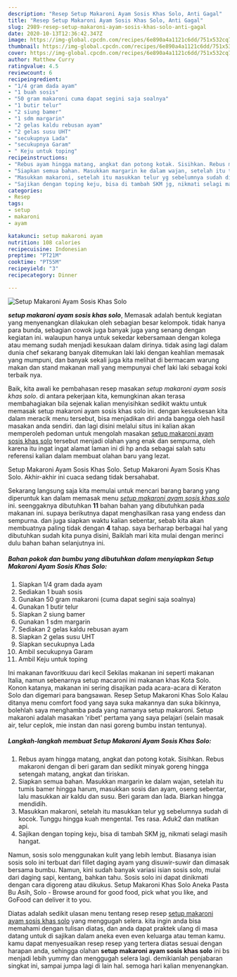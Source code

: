 ```yaml
---
description: "Resep Setup Makaroni Ayam Sosis Khas Solo, Anti Gagal"
title: "Resep Setup Makaroni Ayam Sosis Khas Solo, Anti Gagal"
slug: 2989-resep-setup-makaroni-ayam-sosis-khas-solo-anti-gagal
date: 2020-10-13T12:36:42.347Z
image: https://img-global.cpcdn.com/recipes/6e890a4a1121c6dd/751x532cq70/setup-makaroni-ayam-sosis-khas-solo-foto-resep-utama.jpg
thumbnail: https://img-global.cpcdn.com/recipes/6e890a4a1121c6dd/751x532cq70/setup-makaroni-ayam-sosis-khas-solo-foto-resep-utama.jpg
cover: https://img-global.cpcdn.com/recipes/6e890a4a1121c6dd/751x532cq70/setup-makaroni-ayam-sosis-khas-solo-foto-resep-utama.jpg
author: Matthew Curry
ratingvalue: 4.5
reviewcount: 6
recipeingredient:
- "1/4 gram dada ayam"
- "1 buah sosis"
- "50 gram makaroni cuma dapat segini saja soalnya"
- "1 butir telur"
- "2 siung bamer"
- "1 sdm margarin"
- "2 gelas kaldu rebusan ayam"
- "2 gelas susu UHT"
- "secukupnya Lada"
- "secukupnya Garam"
- " Keju untuk toping"
recipeinstructions:
- "Rebus ayam hingga matang, angkat dan potong kotak. Sisihkan. Rebus makaroni dengan di beri garam dan sedikit minyak goreng hingga setengah matang, angkat dan tiriskan."
- "Siapkan semua bahan. Masukkan margarin ke dalam wajan, setelah itu tumis bamer hingga harum, masukkan sosis dan ayam, oseng sebentar, lalu masukkan air kaldu dan susu. Beri garam dan lada. Biarkan hingga mendidih."
- "Masukkan makaroni, setelah itu masukkan telur yg sebelumnya sudah di kocok. Tunggu hingga kuah mengental. Tes rasa. Aduk2 dan matikan api."
- "Sajikan dengan toping keju, bisa di tambah SKM jg, nikmati selagi masih hangat."
categories:
- Resep
tags:
- setup
- makaroni
- ayam

katakunci: setup makaroni ayam 
nutrition: 108 calories
recipecuisine: Indonesian
preptime: "PT21M"
cooktime: "PT55M"
recipeyield: "3"
recipecategory: Dinner

---
```



![Setup Makaroni Ayam Sosis Khas Solo](https://img-global.cpcdn.com/recipes/6e890a4a1121c6dd/751x532cq70/setup-makaroni-ayam-sosis-khas-solo-foto-resep-utama.jpg)

<b><i>setup makaroni ayam sosis khas solo</i></b>, Memasak adalah bentuk kegiatan yang menyenangkan dilakukan oleh sebagian besar kelompok. tidak hanya para bunda, sebagian cowok juga banyak juga yang senang dengan kegiatan ini. walaupun hanya untuk sekedar kebersamaan dengan kolega atau memang sudah menjadi kesukaan dalam dirinya. tidak asing lagi dalam dunia chef sekarang banyak ditemukan laki laki dengan keahlian memasak yang mumpuni, dan banyak sekali juga kita melihat di bermacam warung makan dan stand makanan mall yang mempunyai chef laki laki sebagai koki terbaik nya.

Baik, kita awali ke pembahasan resep masakan <i>setup makaroni ayam sosis khas solo</i>. di antara pekerjaan kita, kemungkinan akan terasa membahagiakan bila sejenak kalian menyisihkan sedikit waktu untuk memasak setup makaroni ayam sosis khas solo ini. dengan kesuksesan kita dalam meracik menu tersebut, bisa menjadikan diri anda bangga oleh hasil masakan anda sendiri. dan lagi disini melalui situs ini kalian akan memperoleh pedoman untuk mengolah masakan <u>setup makaroni ayam sosis khas solo</u> tersebut menjadi olahan yang enak dan sempurna, oleh karena itu ingat ingat alamat laman ini di hp anda sebagai salah satu referensi kalian dalam membuat olahan baru yang lezat.

Setup Makaroni Ayam Sosis Khas Solo. Setup Makaroni Ayam Sosis Khas Solo. Akhir-akhir ini cuaca sedang tidak bersahabat.


Sekarang langsung saja kita memulai untuk mencari barang barang yang diperuntuk kan dalam memasak menu <u><i>setup makaroni ayam sosis khas solo</i></u> ini. seenggaknya dibutuhkan <b>11</b> bahan bahan yang dibutuhkan pada makanan ini. supaya berikutnya dapat menghasilkan rasa yang endess dan sempurna. dan juga siapkan waktu kalian sebentar, sebab kita akan membuatnya paling tidak dengan <b>4</b> tahap. saya berharap berbagai hal yang dibutuhkan sudah kita punya disini, Baiklah mari kita mulai dengan merinci dulu bahan bahan selanjutnya ini.

<!--inarticleads1-->

##### Bahan pokok dan bumbu yang dibutuhkan dalam menyiapkan Setup Makaroni Ayam Sosis Khas Solo:

1. Siapkan 1/4 gram dada ayam
1. Sediakan 1 buah sosis
1. Gunakan 50 gram makaroni (cuma dapat segini saja soalnya)
1. Gunakan 1 butir telur
1. Siapkan 2 siung bamer
1. Gunakan 1 sdm margarin
1. Sediakan 2 gelas kaldu rebusan ayam
1. Siapkan 2 gelas susu UHT
1. Siapkan secukupnya Lada
1. Ambil secukupnya Garam
1. Ambil  Keju untuk toping


Ini makanan favoritkuuu dari kecil Sekilas makanan ini seperti makanan Italia, namun sebenarnya setup macaroni ini makanan khas Kota Solo. Konon katanya, makanan ini sering disajikan pada acara-acara di Keraton Solo dan digemari para bangsawan. Resep Setup Makaroni Khas Solo Kalau ditanya menu comfort food yang saya suka makannya dan suka bikinnya, bolehlah saya menghamba pada yang namanya setup makaroni. Setup makaroni adalah masakan &#39;ribet&#39; pertama yang saya pelajari (selain masak air, telur ceplok, mie instan dan nasi goreng bumbu instan tentunya). 

<!--inarticleads2-->

##### Langkah-langkah membuat Setup Makaroni Ayam Sosis Khas Solo:

1. Rebus ayam hingga matang, angkat dan potong kotak. Sisihkan. Rebus makaroni dengan di beri garam dan sedikit minyak goreng hingga setengah matang, angkat dan tiriskan.
1. Siapkan semua bahan. Masukkan margarin ke dalam wajan, setelah itu tumis bamer hingga harum, masukkan sosis dan ayam, oseng sebentar, lalu masukkan air kaldu dan susu. Beri garam dan lada. Biarkan hingga mendidih.
1. Masukkan makaroni, setelah itu masukkan telur yg sebelumnya sudah di kocok. Tunggu hingga kuah mengental. Tes rasa. Aduk2 dan matikan api.
1. Sajikan dengan toping keju, bisa di tambah SKM jg, nikmati selagi masih hangat.


Namun, sosis solo menggunakan kulit yang lebih lembut. Biasanya isian sosis solo ini terbuat dari fillet daging ayam yang disuwir-suwir dan dimasak bersama bumbu. Namun, kini sudah banyak variasi isian sosis solo, mulai dari daging sapi, kentang, bahkan tahu. Sosis solo ini dapat dinikmati dengan cara digoreng atau dikukus. Setup Makaroni Khas Solo Aneka Pasta Bu Asih, Solo - Browse around for good food, pick what you like, and GoFood can deliver it to you. 

Diatas adalah sedikit ulasan menu tentang resep resep <u>setup makaroni ayam sosis khas solo</u> yang menggugah selera. kita ingin anda bisa memahami dengan tulisan diatas, dan anda dapat praktek ulang di masa datang untuk di sajikan dalam aneka even even keluarga atau teman kamu. kamu dapat menyesuaikan resep resep yang tertera diatas sesuai dengan harapan anda, sehingga olahan <b>setup makaroni ayam sosis khas solo</b> ini bs menjadi lebih yummy dan menggugah selera lagi. demikianlah penjabaran singkat ini, sampai jumpa lagi di lain hal. semoga hari kalian menyenangkan.
